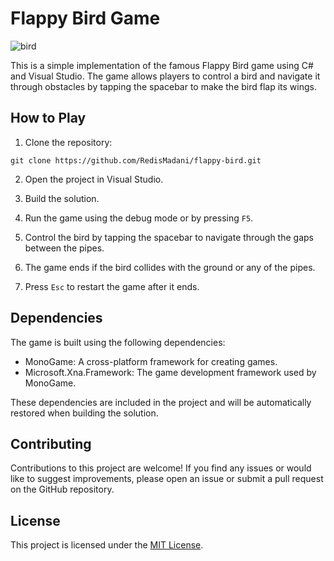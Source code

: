 # Flappy Bird Game

![bird](https://github.com/RedisMadani/flappy-bird/assets/136177376/10a1e576-7384-4ceb-808d-0448e1793df6)

This is a simple implementation of the famous Flappy Bird game using C# and Visual Studio. The game allows players to control a bird and navigate it through obstacles by tapping the spacebar to make the bird flap its wings.

## How to Play

1. Clone the repository:

```
git clone https://github.com/RedisMadani/flappy-bird.git
```

2. Open the project in Visual Studio.

3. Build the solution.

4. Run the game using the debug mode or by pressing `F5`.

5. Control the bird by tapping the spacebar to navigate through the gaps between the pipes.

6. The game ends if the bird collides with the ground or any of the pipes.

7. Press `Esc` to restart the game after it ends.

## Dependencies

The game is built using the following dependencies:

- MonoGame: A cross-platform framework for creating games.
- Microsoft.Xna.Framework: The game development framework used by MonoGame.

These dependencies are included in the project and will be automatically restored when building the solution.

## Contributing

Contributions to this project are welcome! If you find any issues or would like to suggest improvements, please open an issue or submit a pull request on the GitHub repository.

## License

This project is licensed under the [MIT License](LICENSE).
